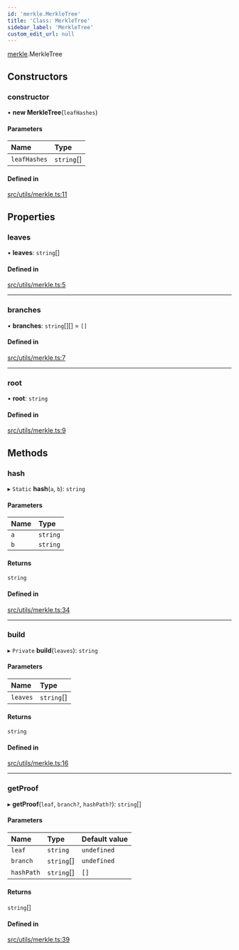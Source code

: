 ```yaml
---
id: 'merkle.MerkleTree'
title: 'Class: MerkleTree'
sidebar_label: 'MerkleTree'
custom_edit_url: null
---
```


[merkle](../namespaces/merkle.md).MerkleTree

## Constructors

### constructor

• **new MerkleTree**(`leafHashes`)

#### Parameters

| Name         | Type       |
| :----------- | :--------- |
| `leafHashes` | `string`[] |

#### Defined in

[src/utils/merkle.ts:11](https://github.com/notV4l/starknet.js/blob/47ca727/src/utils/merkle.ts#L11)

## Properties

### leaves

• **leaves**: `string`[]

#### Defined in

[src/utils/merkle.ts:5](https://github.com/notV4l/starknet.js/blob/47ca727/src/utils/merkle.ts#L5)

---

### branches

• **branches**: `string`[][] = `[]`

#### Defined in

[src/utils/merkle.ts:7](https://github.com/notV4l/starknet.js/blob/47ca727/src/utils/merkle.ts#L7)

---

### root

• **root**: `string`

#### Defined in

[src/utils/merkle.ts:9](https://github.com/notV4l/starknet.js/blob/47ca727/src/utils/merkle.ts#L9)

## Methods

### hash

▸ `Static` **hash**(`a`, `b`): `string`

#### Parameters

| Name | Type     |
| :--- | :------- |
| `a`  | `string` |
| `b`  | `string` |

#### Returns

`string`

#### Defined in

[src/utils/merkle.ts:34](https://github.com/notV4l/starknet.js/blob/47ca727/src/utils/merkle.ts#L34)

---

### build

▸ `Private` **build**(`leaves`): `string`

#### Parameters

| Name     | Type       |
| :------- | :--------- |
| `leaves` | `string`[] |

#### Returns

`string`

#### Defined in

[src/utils/merkle.ts:16](https://github.com/notV4l/starknet.js/blob/47ca727/src/utils/merkle.ts#L16)

---

### getProof

▸ **getProof**(`leaf`, `branch?`, `hashPath?`): `string`[]

#### Parameters

| Name       | Type       | Default value |
| :--------- | :--------- | :------------ |
| `leaf`     | `string`   | `undefined`   |
| `branch`   | `string`[] | `undefined`   |
| `hashPath` | `string`[] | `[]`          |

#### Returns

`string`[]

#### Defined in

[src/utils/merkle.ts:39](https://github.com/notV4l/starknet.js/blob/47ca727/src/utils/merkle.ts#L39)
